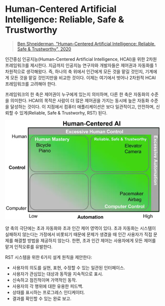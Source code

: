 # Human-Centered Artificial Intelligence: Reliable, Safe & Trustworthy

> [Ben Shneiderman, "Human-Centered Artificial Intelligence: Reliable, Safe & Trustworthy", 2020](https://arxiv.org/abs/2002.04087)

인간중심 인공지능(Human-Centered Artificial Intelligence, HCAI)을 위한 2차원 프레임워크를 제시한다.  지금까지 인공지능 연구자와 개발자들은 제어권과 자동화를 1차원적으로 생각해왔다. 즉, 하나의 축 위에서 인간에게 모든 것을 맡길 것인지, 기계에게 모든 것을 맡길 것인지만을 비교한 것이다. 이제는 여기에서 벗어나 2차원적 HCAI 프레임워크를 고려해야 한다.

프레임워크의 한 축은 제어권이 누구에게 있는지 의미하며, 다른 한 축은 자동화의 수준을 의미한다. HCAI의 목적은 사람이 더 많은 제어권을 가지는 동시에 높은 자동화 수준을 달성하는 것이다. 이 지점에서 컴퓨터 애플리케이션은 보다 일관적이고, 안전하며, 신뢰할 수 있게(Reliable, Safe & Trustworhy, RST) 된다.

![](images/aed69a1d-9a26-4654-8568-01c204d85b6b.webp)

양 축의 극단에는 초과 자동화와 초과 인간 제어 영역이 있다. 초과 자동화는 시스템이 실패하지 않는다는 가정에서 비롯되기 때문에 문제가 생겼을 때 인간 사용자가 직접 문제를 해결할 방법을 제공하지 않는다. 한편, 초과 인간 제어는 사용자에게 모든 제어를 맡겨 인적오류를 유발한다.

RST 시스템을 위한 6가지 설계 원칙을 제안한다:

- 사용자의 의도를 실현, 표현, 수정할 수 있는 일관된 인터페이스.
- 사용자가 관심있는 대상과 동작을 지속적으로 표시.
- 신속하고 점진적이며 가역적인 동작.
- 사용자의 각 행위에 대한 유용한 피드백.
- 상태를 표시하는 프로그레스 인디케이터.
- 결과를 확인할 수 있는 완료 보고.
